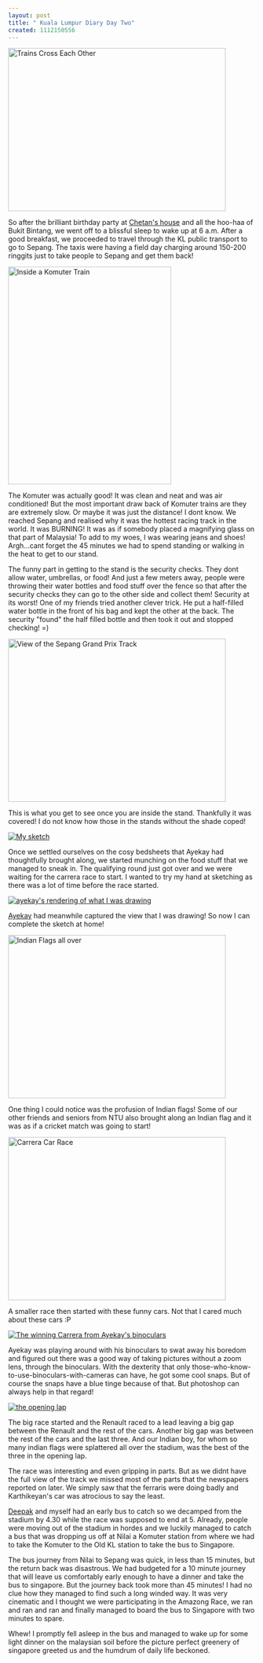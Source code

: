 ```yaml
--- 
layout: post
title: " Kuala Lumpur Diary Day Two"
created: 1112150556
---
```

<a href="http://www.flickr.com/photos/vyom/7129379/" title="Photo Sharing" class="pic"><img src="http://photos7.flickr.com/7129379_8ef524876e_o.jpg" width="443" height="332" alt="Trains Cross Each Other" /></a>

So after the brilliant birthday party at <a href="http://chetan.ckunte.com">Chetan's house</a> and all the hoo-haa of Bukit Bintang, we went off to a blissful sleep to wake up at 6 a.m. After a good breakfast, we proceeded to travel through the KL public transport to go to Sepang. The taxis were having a field day charging around 150-200 ringgits just to take people to Sepang and get them back! 


<a href="http://www.flickr.com/photos/vyom/7129380/" title="Photo Sharing" class="pic"><img src="http://photos8.flickr.com/7129380_712d1d1afa_o.jpg" width="332" height="443" alt="Inside a Komuter Train" /></a>

The Komuter was actually good! It was clean and neat and was air conditioned! But the most important draw back of Komuter trains are they are extremely slow.  Or maybe it was just the distance! I dont know.
We reached Sepang and realised why it was the hottest racing track in the world. It was BURNING! It was as if somebody placed a magnifying glass on that part of Malaysia! To add to my woes, I was wearing jeans and shoes! Argh...cant forget the 45 minutes we had to spend standing or walking in the heat to get to our stand.

The funny part in getting to the stand is the security checks. They dont allow water, umbrellas, or food! And just a few meters away, people were throwing their water bottles and food stuff over the fence so that after the security checks they can go to the other side and collect them! Security at its worst! One of my friends tried another clever trick. He put a half-filled water bottle in the front of his bag and kept the other at the back. The security "found" the half filled bottle and then took it out and stopped checking! =) 

<a href="http://www.flickr.com/photos/vyom/7129385/" title="Photo Sharing" class="pic"><img src="http://photos4.flickr.com/7129385_7688a82885_o.jpg" width="443" height="332" alt="View of the Sepang Grand Prix Track" /></a>

This is what you get to see once you are inside the stand. Thankfully it was covered! I do not know how those in the stands without the shade coped!

<a href="http://flickr.com/photos/ayekay/7161068/" class="pic"><img src="http://photos7.flickr.com/7161068_f0967913b1_m.jpg" alt="My sketch"/></a>

Once we settled ourselves on the cosy bedsheets that Ayekay had thoughtfully brought along, we started munching on the food stuff that we managed to sneak in. The qualifying round just got over and we were waiting for the carrera race to start. I wanted to try my hand at sketching as there was a lot of time before the race started.

<a href="http://flickr.com/photos/ayekay/7161067" class="pic"><img src="http://photos6.flickr.com/7161067_02ab3a853f_m.jpg" alt="ayekay's rendering of what I was drawing"/></a>

<a href="http://ultimatenigma.blogspot.com">Ayekay</a> had meanwhile captured the view that I was drawing! So now I can complete the sketch at home! 

<a href="http://www.flickr.com/photos/vyom/7129637/" title="Photo Sharing" class="pic"><img src="http://photos4.flickr.com/7129637_9626bc55fc_o.jpg" width="443" height="332" alt="Indian Flags all over" /></a>

One thing I could notice was the profusion of Indian flags! Some of our other friends and seniors from NTU also brought along an Indian flag and it was as if a cricket match was going to start! 

<a href="http://www.flickr.com/photos/vyom/7129638/" title="Photo Sharing" class="pic"><img src="http://photos5.flickr.com/7129638_66d4eb4d3e_o.jpg" width="443" height="332" alt="Carrera Car Race" /></a>

A smaller race then started with these funny cars. Not that I cared much about these cars :P

<a href="http://flickr.com/photos/ayekay/7161066/" class="pic"><img src="http://photos8.flickr.com/7161066_a7d09baedf_m.jpg" alt="The winning Carrera from Ayekay's binoculars"/></a>

Ayekay was playing around with his binoculars to swat away his boredom and figured out there was a good way of taking pictures without a zoom lens, through the binoculars. With the dexterity that only those-who-know-to-use-binoculars-with-cameras can have, he got some cool snaps. But of course the snaps have a blue tinge because of that. But photoshop can always help in that regard! 

<a href="http://flickr.com/photos/ayekay/7160369" class="pic"><img src="http://photos7.flickr.com/7160369_2a40eabca6_m.jpg" alt="the opening lap"/></a>

The big race started and the Renault raced to a lead leaving a big gap between the Renault and the rest of the cars. Another big gap was between the rest of the cars and the last three. And our Indian boy, for whom so many indian flags were splattered all over the stadium, was the best of the three in the opening lap. 

The race was interesting and even gripping in parts. But as we didnt have the full view of the track we missed most of the parts that the newspapers reported on later. We simply saw that the ferraris were doing badly and Karthikeyan's car was atrocious to say the least.

<a href="http://deepak.jois.name">Deepak</a> and myself had an early bus to catch so we decamped from the stadium by 4.30 while the race was supposed to end at 5. Already, people were moving out of the stadium in hordes and we luckily managed to catch a bus that was dropping us off at Nilai a Komuter station from where we had to take the Komuter to the Old KL station to take the bus to Singapore. 

The bus journey from Nilai to Sepang was quick, in less than 15 minutes, but the return back was disastrous. We had budgeted for a 10 minute journey that will leave us comfortably early enough to have a dinner and take the bus to singapore. But the journey back took more than 45 minutes! I had no clue how they managed to find such a long winded way. It was very cinematic and I thought we were participating in the Amazong Race, we ran and ran and ran and finally managed to board the bus to Singapore with two minutes to spare. 

Whew! I promptly fell asleep in the bus and managed to wake up for some light dinner on the malaysian soil before the picture perfect greenery of singapore greeted us and the humdrum of daily life beckoned.
